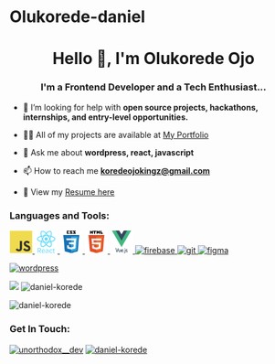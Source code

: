 # Olukorede-daniel
<h1 align="center">Hello 👋, I'm Olukorede Ojo</h1>
<h3 align="center">I'm a Frontend Developer and a Tech Enthusiast...</h3>


- 🤝 I’m looking for help with **open source projects, hackathons, internships, and entry-level opportunities.**

- 👨‍💻 All of my projects are available at [My Portfolio](https://korede.dopetech.com.ng/)

- 💬 Ask me about **wordpress, react, javascript**

- 📫 How to reach me **koredeojokingz@gmail.com**

- 📄 View my [Resume here](<a href="#">)

<h3 align="left">Languages and Tools:</h3>
<p align="left"> <a href="https://developer.mozilla.org/en-US/docs/Web/JavaScript" target="_blank" rel="noreferrer"> <img src="https://raw.githubusercontent.com/devicons/devicon/master/icons/javascript/javascript-original.svg" alt="javascript" width="40" height="40"/> </a> <a href="https://reactjs.org/" target="_blank" rel="noreferrer"> <img src="https://raw.githubusercontent.com/devicons/devicon/master/icons/react/react-original-wordmark.svg" alt="react" width="40" height="40"/> </a> <a href="https://www.w3schools.com/css/" target="_blank" rel="noreferrer"> <img src="https://raw.githubusercontent.com/devicons/devicon/master/icons/css3/css3-original-wordmark.svg" alt="css3" width="40" height="40"/> </a> <a href="https://www.w3.org/html/" target="_blank" rel="noreferrer"> <img src="https://raw.githubusercontent.com/devicons/devicon/master/icons/html5/html5-original-wordmark.svg" alt="html5" width="40" height="40"/> </a> <a href="https://vuejs.org/" target="_blank" rel="noreferrer"> <img src="https://raw.githubusercontent.com/devicons/devicon/master/icons/vuejs/vuejs-original-wordmark.svg" alt="vuejs" width="40" height="40"/> </a> <a href="https://firebase.google.com/" target="_blank" rel="noreferrer"> <img src="https://www.vectorlogo.zone/logos/firebase/firebase-icon.svg" alt="firebase" width="40" height="40"/> </a> <a href="https://git-scm.com/" target="_blank" rel="noreferrer"> <img src="https://www.vectorlogo.zone/logos/git-scm/git-scm-icon.svg" alt="git" width="40" height="40"/> </a> <a href="https://www.figma.com/" target="_blank" rel="noreferrer"> <img src="https://www.vectorlogo.zone/logos/figma/figma-icon.svg" alt="figma" width="40" height="40"/> </a> </p>

<a href="https://wordpress.com/" target="_blank" rel="noreferrer"> <img src="https://www.vectorlogo.zone/logos/wordpress/wordpress-ar21.svg" alt="wordpress" width="40" height="40"/> </a> </p>


<p><img align="left" src="https://github-readme-stats.vercel.app/api/top-langs?username=daniel-korede&show_icons=true&locale=en&layout=compact&theme=radical%22%22%20alt=%22daniel-korede" /></p>

<p>&nbsp;<img align="center" src="https://github-readme-stats.vercel.app/api?username=daniel-korede&theme=radical&show_icons=true&locale=en" alt="daniel-korede" /></p>

<p><img align="center" src="https://github-readme-streak-stats.herokuapp.com/?user=daniel-korede&theme=radical"" alt="daniel-korede" /></p>

<h3 align="left">Get In Touch:</h3>
<p align="left">
<a href="https://twitter.com/danielkorede2" target="blank"><img align="center" src="https://raw.githubusercontent.com/rahuldkjain/github-profile-readme-generator/master/src/images/icons/Social/twitter.svg" alt="unorthodox__dev" height="30" width="40" /></a>
<a href="https://www.linkedin.com/in/daniel-korede-70987b243/" target="blank"><img align="center" src="https://raw.githubusercontent.com/rahuldkjain/github-profile-readme-generator/master/src/images/icons/Social/linked-in-alt.svg" alt="daniel-korede" height="30" width="40" /></a>
</p>

